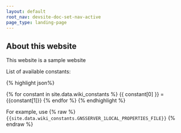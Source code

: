 ```yaml
---
layout: default
root_nav: devsite-doc-set-nav-active
page_type: landing-page
---
```




## About this website ##

This website is a sample website

List of available constants: 

{% highlight json%}

{% for constant in site.data.wiki_constants %}
{{ constant[0] }} = {{constant[1]}}
{% endfor %}
{% endhighlight %}


For example, use {% raw %} ``` {{site.data.wiki_constants.GNSSERVER_1LOCAL_PROPERTIES_FILE}}``` {% endraw %}